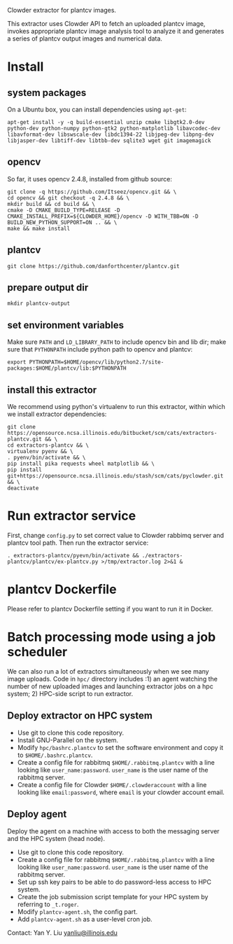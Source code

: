 Clowder extractor for plantcv images.

This extractor uses Clowder API to fetch an uploaded plantcv image, invokes appropriate plantcv image analysis tool to analyze it and generates a series of plantcv output images and numerical data.

# Install
## system packages
On a Ubuntu box, you can install dependencies using `apt-get`:

    apt-get install -y -q build-essential unzip cmake libgtk2.0-dev python-dev python-numpy python-gtk2 python-matplotlib libavcodec-dev libavformat-dev libswscale-dev libdc1394-22 libjpeg-dev libpng-dev libjasper-dev libtiff-dev libtbb-dev sqlite3 wget git imagemagick

## opencv
So far, it uses opencv 2.4.8, installed from github source:

    git clone -q https://github.com/Itseez/opencv.git && \
    cd opencv && git checkout -q 2.4.8 && \
    mkdir build && cd build && \
    cmake -D CMAKE_BUILD_TYPE=RELEASE -D CMAKE_INSTALL_PREFIX=${CLOWDER_HOME}/opencv -D WITH_TBB=ON -D BUILD_NEW_PYTHON_SUPPORT=ON .. && \
    make && make install

## plantcv

    git clone https://github.com/danforthcenter/plantcv.git

## prepare output dir

    mkdir plantcv-output

## set environment variables
Make sure `PATH` and `LD_LIBRARY_PATH` to include opencv bin and lib dir; make sure that `PYTHONPATH` include python path to opencv and plantcv:

    export PYTHONPATH=$HOME/opencv/lib/python2.7/site-packages:$HOME/plantcv/lib:$PYTHONPATH

## install this extractor
We recommend using python's virtualenv to run this extractor, within which we install extractor dependencies:

    git clone https://opensource.ncsa.illinois.edu/bitbucket/scm/cats/extractors-plantcv.git && \
    cd extractors-plantcv && \
    virtualenv pyenv && \
    . pyenv/bin/activate && \
    pip install pika requests wheel matplotlib && \
    pip install git+https://opensource.ncsa.illinois.edu/stash/scm/cats/pyclowder.git && \
    deactivate

# Run extractor service
First, change `config.py` to set correct value to Clowder rabbimq server and plantcv tool path. Then run the extractor service:

    . extractors-plantcv/pyevn/bin/activate && ./extractors-plantcv/plantcv/ex-plantcv.py >/tmp/extractor.log 2>&1 &

# plantcv Dockerfile
Please refer to plantcv Dockerfile setting if you want to run it in Docker.

# Batch processing mode using a job scheduler
We can also run a lot of extractors simultaneously when we see many image uploads. Code in `hpc/` directory includes :1) an agent watching the number of new uploaded images and launching extractor jobs on a hpc system; 2) HPC-side script to run extractor.
## Deploy extractor on HPC system
- Use git to clone this code repository.
- Install GNU-Parallel on the system.
- Modify `hpc/bashrc.plantcv` to set the software environment and copy it to `$HOME/.bashrc.plantcv`.
- Create a config file for rabbitmq `$HOME/.rabbitmq.plantcv` with a line looking like `user_name:password`. `user_name` is the user name of the rabbitmq server.
- Create a config file for Clowder `$HOME/.clowderaccount` with a line looking like `email:password`, where `email` is your clowder account email.
## Deploy agent
Deploy the agent on a machine with access to both the messaging server and the HPC system (head node).
- Use git to clone this code repository.
- Create a config file for rabbitmq `$HOME/.rabbitmq.plantcv` with a line looking like `user_name:password`. `user_name` is the user name of the rabbitmq server.
- Set up ssh key pairs to be able to do password-less access to HPC system.
- Create the job submission script template for your HPC system by referring to `_t.roger`.
- Modify `plantcv-agent.sh`, the config part.
- Add `plantcv-agent.sh` as a user-level cron job.


Contact: Yan Y. Liu <yanliu@illinois.edu>